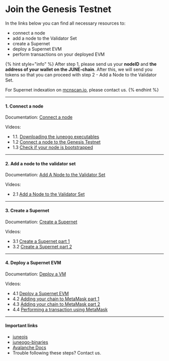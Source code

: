 # Join the Genesis Testnet

In the links below you can find all necessary resources to:

* connect a node
* add a node to the Validator Set
* create a Supernet
* deploy a Supernet EVM
* perform transactions on your deployed EVM

{% hint style="info" %}
After step 1, please send us your **nodeID** and **the address of your wallet on the JUNE-chain**. After this, we will send you tokens so that you can proceed with step 2 - Add a Node to the Validator Set.

For Supernet indexation on [mcnscan.io](https://mcnscan.io), please contact us.
{% endhint %}

***

#### 1. Connect a node

Documentation: [Connect a node](../build/set-up-and-connect-a-node-manually.md)

Videos:

* 1.1. [Downloading the juneogo executables](https://drive.google.com/file/d/1wdO8k-d7GcJFx\_IuOyjesEudcCx5tKdW/view?usp=drive\_link)
* 1.2 [Connect a node to the Genesis Testnet](https://drive.google.com/file/d/1Lf8Y1VBl-SzgGvYONcbNp4yByKQrCWBy/view?usp=drive\_link)
* 1.3 [Check if your node is bootstrapped](https://drive.google.com/file/d/1-cYz3D8WJK7XsKJHA2yNqPZaK5ROawOF/view?usp=drive\_link)

***

#### 2. Add a node to the validator set

Documentation: [Add A Node to the Validator Set](../validate/add-a-validator.md)

Videos:

* 2.1 [Add a Node to the Validator Set](https://drive.google.com/file/d/1iqHl8bYWY0mgj3K0uOtBcuM\_v-8aLwqf/view?usp=drive\_link)

***

#### 3. Create a Supernet

Documentation: [Create a Supernet](../build/create-a-supernet.md)

Videos:

* 3.1 [Create a Supernet part 1](https://drive.google.com/file/d/1cTKgiNKUwQxb98Db2NSUiTPj\_hHKdQe2/view?usp=drive\_link)
* 3.2 [Create a Supernet part 2](https://drive.google.com/file/d/1UTwpyl0YZjFG1SIEUOKOSUTKBHLBLKSD/view?usp=drive\_link)

***

#### 4. Deploy a Supernet EVM

Documentation: [Deploy a VM](../build/deploy-a-vm.md)

Videos:

* 4.1 [Deploy a Supernet EVM](https://drive.google.com/file/d/1Vabq9\_LbIxod7Si-xoBuUKte-oWHYpa-/view?usp=drive\_link)
* 4.2 [Adding your chain to MetaMask part 1](https://drive.google.com/file/d/1CizBJm\_t37fHfJs8yycNUhBd4ZicZxu4/view?usp=drive\_link)
* 4.3 [Adding your chain to MetaMask part 2](https://drive.google.com/file/d/19v-olLU8gtA4T1tR96qtPqIOcD8mVvc-/view?usp=drive\_link)
* 4.4 [Performing a transaction using MetaMask](https://drive.google.com/file/d/1piNHiz4wOlKLLKnjABYAhQ1eiGBoojTW/view?usp=drive\_link)

***

#### Important links

* [juneojs](https://github.com/Juneo-io/juneojs)
* [juneogo-binaries](https://github.com/Juneo-io/juneogo-binaries)
* [Avalanche Docs](https://docs.avax.network/)
* Trouble following these steps? Contact us.
